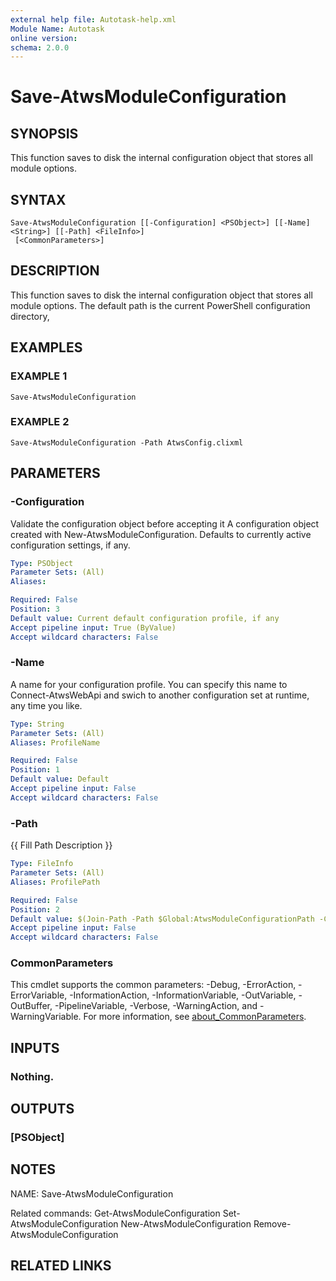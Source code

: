 ```yaml
---
external help file: Autotask-help.xml
Module Name: Autotask
online version:
schema: 2.0.0
---
```


# Save-AtwsModuleConfiguration

## SYNOPSIS
This function saves to disk the internal configuration object that stores all module options.

## SYNTAX

```
Save-AtwsModuleConfiguration [[-Configuration] <PSObject>] [[-Name] <String>] [[-Path] <FileInfo>]
 [<CommonParameters>]
```

## DESCRIPTION
This function saves to disk the internal configuration object that stores all module options.
The default path is the current PowerShell configuration directory,

## EXAMPLES

### EXAMPLE 1
```
Save-AtwsModuleConfiguration
```

### EXAMPLE 2
```
Save-AtwsModuleConfiguration -Path AtwsConfig.clixml
```

## PARAMETERS

### -Configuration
Validate the configuration object before accepting it
A configuration object created with New-AtwsModuleConfiguration.
Defaults to currently active configuration settings, if any.

```yaml
Type: PSObject
Parameter Sets: (All)
Aliases:

Required: False
Position: 3
Default value: Current default configuration profile, if any
Accept pipeline input: True (ByValue)
Accept wildcard characters: False
```

### -Name
A name for your configuration profile.
You can specify this name to Connect-AtwsWebApi and swich to
another configuration set at runtime, any time you like.

```yaml
Type: String
Parameter Sets: (All)
Aliases: ProfileName

Required: False
Position: 1
Default value: Default
Accept pipeline input: False
Accept wildcard characters: False
```

### -Path
{{ Fill Path Description }}

```yaml
Type: FileInfo
Parameter Sets: (All)
Aliases: ProfilePath

Required: False
Position: 2
Default value: $(Join-Path -Path $Global:AtwsModuleConfigurationPath -ChildPath AtwsConfig.clixml)
Accept pipeline input: False
Accept wildcard characters: False
```

### CommonParameters
This cmdlet supports the common parameters: -Debug, -ErrorAction, -ErrorVariable, -InformationAction, -InformationVariable, -OutVariable, -OutBuffer, -PipelineVariable, -Verbose, -WarningAction, and -WarningVariable. For more information, see [about_CommonParameters](http://go.microsoft.com/fwlink/?LinkID=113216).

## INPUTS

### Nothing.
## OUTPUTS

### [PSObject]
## NOTES
NAME: Save-AtwsModuleConfiguration

Related commands:
Get-AtwsModuleConfiguration
Set-AtwsModuleConfiguration
New-AtwsModuleConfiguration
Remove-AtwsModuleConfiguration

## RELATED LINKS

